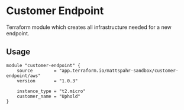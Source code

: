 # Customer Endpoint

Terraform module which creates all infrastructure needed for a new endpoint.

## Usage

```hcl
module "customer-endpoint" {
    source        = "app.terraform.io/mattspahr-sandbox/customer-endpoint/aws"
    version       = "1.0.3"

    instance_type = "t2.micro"
    customer_name = "Uphold"
}
```